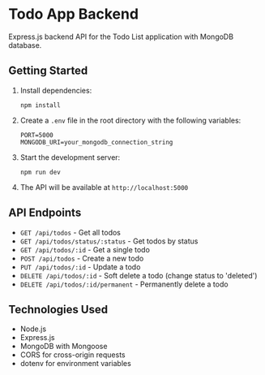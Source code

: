 # Todo App Backend

Express.js backend API for the Todo List application with MongoDB database.

## Getting Started

1. Install dependencies:
   ```
   npm install
   ```

2. Create a `.env` file in the root directory with the following variables:
   ```
   PORT=5000
   MONGODB_URI=your_mongodb_connection_string
   ```

3. Start the development server:
   ```
   npm run dev
   ```

4. The API will be available at `http://localhost:5000`

## API Endpoints

- `GET /api/todos` - Get all todos
- `GET /api/todos/status/:status` - Get todos by status
- `GET /api/todos/:id` - Get a single todo
- `POST /api/todos` - Create a new todo
- `PUT /api/todos/:id` - Update a todo
- `DELETE /api/todos/:id` - Soft delete a todo (change status to 'deleted')
- `DELETE /api/todos/:id/permanent` - Permanently delete a todo

## Technologies Used

- Node.js
- Express.js
- MongoDB with Mongoose
- CORS for cross-origin requests
- dotenv for environment variables 